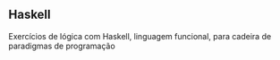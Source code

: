 ## Haskell

Exercícios de lógica com Haskell, linguagem funcional, para cadeira de paradigmas de programação
